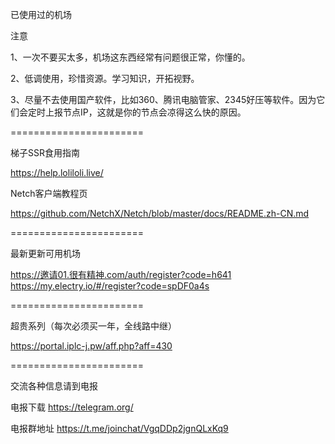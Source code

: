 已使用过的机场

注意

1、一次不要买太多，机场这东西经常有问题很正常，你懂的。

2、低调使用，珍惜资源。学习知识，开拓视野。

3、尽量不去使用国产软件，比如360、腾讯电脑管家、2345好压等软件。因为它们会定时上报节点IP，这就是你的节点会凉得这么快的原因。

=======================

梯子SSR食用指南

https://help.loliloli.live/


Netch客户端教程页


https://github.com/NetchX/Netch/blob/master/docs/README.zh-CN.md


=======================

最新更新可用机场


https://邀请01.很有精神.com/auth/register?code=h641
https://my.electry.io/#/register?code=spDF0a4s


=======================

超贵系列（每次必须买一年，全线路中继）

https://portal.iplc-j.pw/aff.php?aff=430

=======================

交流各种信息请到电报

电报下载
https://telegram.org/

电报群地址
https://t.me/joinchat/VgqDDp2jgnQLxKq9
